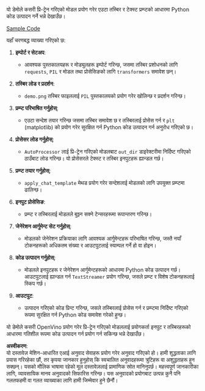 यो डेमोले कसरी प्रि-ट्रेन गरिएको मोडल प्रयोग गरेर एउटा तस्बिर र टेक्स्ट प्रम्प्टको आधारमा Python कोड उत्पादन गर्ने भन्ने देखाउँछ।

[Sample Code](../../../../../../code/06.E2E/E2E_OpenVino_Phi3-vision.ipynb)

यहाँ चरणबद्ध व्याख्या गरिएको छ:

1. **इम्पोर्ट र सेटअप**:
   - आवश्यक पुस्तकालयहरू र मोड्युलहरू इम्पोर्ट गरिन्छ, जसमा तस्बिर प्रशोधनको लागि `requests`, `PIL` र मोडल तथा प्रोसेसिङको लागि `transformers` समावेश छन्।

2. **तस्बिर लोड र प्रदर्शन**:
   - `demo.png` तस्बिर फाइललाई `PIL` पुस्तकालयको प्रयोग गरेर खोलिन्छ र प्रदर्शन गरिन्छ।

3. **प्रम्प्ट परिभाषित गर्नुहोस्**:
   - एउटा सन्देश तयार गरिन्छ जसमा तस्बिर समावेश छ र तस्बिरलाई प्रोसेस गर्न र `plt` (matplotlib) को प्रयोग गरेर सुरक्षित गर्न Python कोड उत्पादन गर्न अनुरोध गरिएको छ।

4. **प्रोसेसर लोड गर्नुहोस्**:
   - `AutoProcessor` लाई प्रि-ट्रेन गरिएको मोडलबाट `out_dir` डाइरेक्टरीमा निर्दिष्ट गरिएको ठाउँबाट लोड गरिन्छ। यो प्रोसेसरले टेक्स्ट र तस्बिर इनपुटहरू ह्यान्डल गर्छ।

5. **प्रम्प्ट तयार गर्नुहोस्**:
   - `apply_chat_template` मेथड प्रयोग गरेर सन्देशलाई मोडलको लागि उपयुक्त प्रम्प्टमा ढालिन्छ।

6. **इनपुट प्रोसेसिङ**:
   - प्रम्प्ट र तस्बिरलाई मोडलले बुझ्न सक्ने टेन्सरहरूमा रूपान्तरण गरिन्छ।

7. **जेनेरेशन आर्गुमेन्ट सेट गर्नुहोस्**:
   - मोडलको जेनेरेशन प्रक्रियाका लागि आवश्यक आर्गुमेन्टहरू परिभाषित गरिन्छ, जस्तै नयाँ टोकनहरूको अधिकतम संख्या र आउटपुटलाई स्याम्पल गर्ने हो वा होइन।

8. **कोड उत्पादन गर्नुहोस्**:
   - मोडलले इनपुटहरू र जेनेरेशन आर्गुमेन्टहरूको आधारमा Python कोड उत्पादन गर्छ। आउटपुटलाई ह्यान्डल गर्न `TextStreamer` प्रयोग गरिन्छ, जसले प्रम्प्ट र विशेष टोकनहरूलाई स्किप गर्छ।

9. **आउटपुट**:
   - उत्पादन गरिएको कोड प्रिन्ट गरिन्छ, जसले तस्बिरलाई प्रोसेस गर्न र प्रम्प्टमा निर्दिष्ट गरिएको रूपमा सुरक्षित गर्न Python कोड समावेश गरेको हुन्छ।

यो डेमोले कसरी OpenVino प्रयोग गरेर प्रि-ट्रेन गरिएको मोडललाई प्रयोगकर्ता इनपुट र तस्बिरहरूको आधारमा गतिशील रूपमा कोड उत्पादन गर्न प्रयोग गर्न सकिन्छ भन्ने देखाउँछ।

**अस्वीकरण**:  
यो दस्तावेज़ मेशिन-आधारित एआई अनुवाद सेवाहरू प्रयोग गरेर अनुवाद गरिएको हो। हामी शुद्धताका लागि प्रयास गरिरहेका छौं, तर कृपया जानकार हुनुहोस् कि स्वचालित अनुवादहरूमा त्रुटिहरू वा अशुद्धताहरू हुन सक्छन्। यसको मौलिक भाषामा रहेको मूल दस्तावेज़लाई प्रामाणिक स्रोत मानिनुपर्छ। महत्त्वपूर्ण जानकारीका लागि, व्यावसायिक मानव अनुवादको सिफारिस गरिन्छ। यस अनुवादको प्रयोगबाट उत्पन्न कुनै पनि गलतफहमी वा गलत व्याख्याका लागि हामी जिम्मेवार हुने छैनौं।